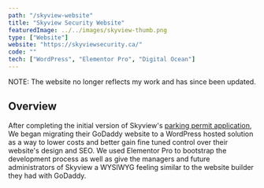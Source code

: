```yaml
---
path: "/skyview-website"
title: "Skyview Security Website"
featuredImage: ../../images/skyview-thumb.png
type: ["Website"]
website: "https://skyviewsecurity.ca/"
code: ""
tech: ["WordPress", "Elementor Pro", "Digital Ocean"]
---
```


<div class="card notice">
<p>
NOTE: The website no longer reflects my work and has since been updated.
</p>
</div>

## Overview

<p>
After completing the initial version of Skyview's <a href="/secure-park" target="_blank">parking permit application</a>, We began migrating their GoDaddy website to a WordPress hosted solution as a way to lower costs and better gain fine tuned control over their website's design and SEO. We used Elementor Pro to bootstrap the development process as well as give the managers and future administrators of Skyview a WYSIWYG feeling similar to the website builder they had with GoDaddy.
</p>
